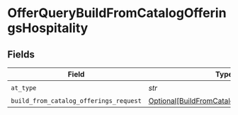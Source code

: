 # OfferQueryBuildFromCatalogOfferingsHospitality


## Fields

| Field                                                                                                 | Type                                                                                                  | Required                                                                                              | Description                                                                                           | Example                                                                                               |
| ----------------------------------------------------------------------------------------------------- | ----------------------------------------------------------------------------------------------------- | ----------------------------------------------------------------------------------------------------- | ----------------------------------------------------------------------------------------------------- | ----------------------------------------------------------------------------------------------------- |
| `at_type`                                                                                             | *str*                                                                                                 | :heavy_check_mark:                                                                                    | N/A                                                                                                   | OfferQueryBuildFromCatalogOfferingsHospitality                                                        |
| `build_from_catalog_offerings_request`                                                                | [Optional[BuildFromCatalogOfferingsRequest]](../../models/shared/buildfromcatalogofferingsrequest.md) | :heavy_minus_sign:                                                                                    | N/A                                                                                                   |                                                                                                       |